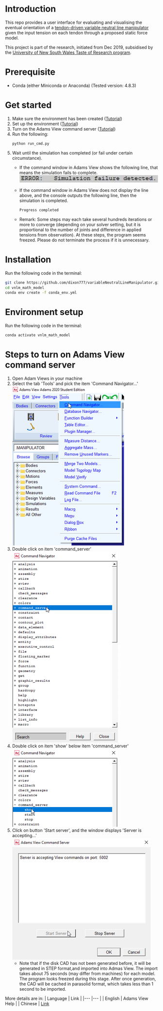 # Introduction
This repo provides a user interface for evaluating and visualising the eventual orientation of a [tendon-driven variable neutral line manipulator](https://ieeexplore.ieee.org/document/6661461?arnumber=6661461 "IEEE") given the input tension on each tendon through a proposed static force model.

This project is part of the research, initiated from Dec 2019, subsidised by the [University of New South Wales Taste of Research program](https://www.engineering.unsw.edu.au/taste-of-research-program).

# Prerequisite
- Conda (either Miniconda or Anaconda) (Tested version: 4.8.3)

# Get started
1. Make sure the environment has been created ([Tutorial](#installation))
2. Set up the environment ([Tutorial](#environment-setup))
2. Turn on the Adams View command server ([Tutorial](#steps-to-turn-on-adams-view-command-server))
2. Run the following:
    ```bash
    python run_cmd.py
    ```
1. Wait until the simulation has completed (or fail under certain circumstance). 
    - If the command window in Adams View shows the following line, that means the simulation fails to complete.
    ![Simulation fail text](images/simulation_fail.png)  
    
    - If the command window in Adams View does not display the line above, and the console outputs the following line, then the simulation is completed.
        ```bash
        Progress completed
        ``` 
    - Remark: Some steps may each take several hundreds iterations or more to converge (depending on your solver setting, but it is proportional to the number of joints and difference in applied tensions from observation). At these steps, the program seems freezed. Please do not terminate the process if it is unnecessary. 
    

# Installation
Run the following code in the terminal:
```bash
git clone https://github.com/dixon777/variableNeutralLineManipulator.git vnlm_math_model
cd vnlm_math_model
conda env create -f conda_env.yml
```

# Environment setup
Run the following code in the terminal:
```bash
conda activate vnlm_math_model
```

# Steps to turn on Adams View command server
1. Open Adam Views in your machine
1. Select the tab 'Tools' and pick the item 'Command Navigator...'  
    ![Step 1](images/open_cmd_server_step1.png)  
2. Double click on item 'command_server'  
    ![Step 2](images/open_cmd_server_step2.png)  
3. Double click on item 'show' below item 'command_server'  
    ![Step 3](images/open_cmd_server_step3.png)  
4. Click on button 'Start server', and the window displays 'Server is accepting...'  
    ![Step 4](images/open_cmd_server_step4.png)
     - Note that if the disk CAD has not been generated before, it will be generated in STEP format,and imported into Admas View. The import takes about 75 seconds (may differ from machines) for each model. The program looks freezed during this stage. 
     After once generation, the CAD will be cached in parasolid format, which takes less than 1 second to be imported.

More details are in:
| Language 	| Link 	|
|---	|---	|
| English 	| Adams View Help 	|
| Chinese 	| [Link](https://www.itdaan.com/tw/43b5b4c3e1fa8de085124eda46cc3b80)


